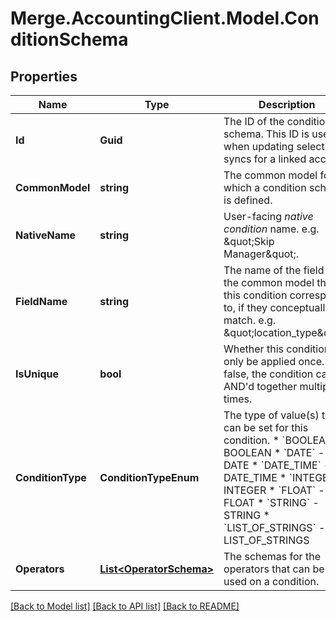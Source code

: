 # Merge.AccountingClient.Model.ConditionSchema

## Properties

Name | Type | Description | Notes
------------ | ------------- | ------------- | -------------
**Id** | **Guid** | The ID of the condition schema. This ID is used when updating selective syncs for a linked account. | 
**CommonModel** | **string** | The common model for which a condition schema is defined. | [optional] [readonly] 
**NativeName** | **string** | User-facing *native condition* name. e.g. \&quot;Skip Manager\&quot;. | 
**FieldName** | **string** | The name of the field on the common model that this condition corresponds to, if they conceptually match. e.g. \&quot;location_type\&quot;. | 
**IsUnique** | **bool** | Whether this condition can only be applied once. If false, the condition can be AND&#39;d together multiple times. | [optional] 
**ConditionType** | **ConditionTypeEnum** | The type of value(s) that can be set for this condition.  * &#x60;BOOLEAN&#x60; - BOOLEAN * &#x60;DATE&#x60; - DATE * &#x60;DATE_TIME&#x60; - DATE_TIME * &#x60;INTEGER&#x60; - INTEGER * &#x60;FLOAT&#x60; - FLOAT * &#x60;STRING&#x60; - STRING * &#x60;LIST_OF_STRINGS&#x60; - LIST_OF_STRINGS | 
**Operators** | [**List&lt;OperatorSchema&gt;**](OperatorSchema.md) | The schemas for the operators that can be used on a condition. | 

[[Back to Model list]](../README.md#documentation-for-models) [[Back to API list]](../README.md#documentation-for-api-endpoints) [[Back to README]](../README.md)

